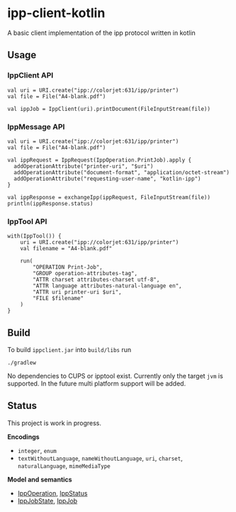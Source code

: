 # ipp-client-kotlin

A basic client implementation of the ipp protocol written in kotlin

## Usage

### IppClient API

    val uri = URI.create("ipp://colorjet:631/ipp/printer")
    val file = File("A4-blank.pdf")
    
    val ippJob = IppClient(uri).printDocument(FileInputStream(file))

### IppMessage API

    val uri = URI.create("ipp://colorjet:631/ipp/printer")
    val file = File("A4-blank.pdf")

    val ippRequest = IppRequest(IppOperation.PrintJob).apply {
      addOperationAttribute("printer-uri", "$uri")
      addOperationAttribute("document-format", "application/octet-stream")
      addOperationAttribute("requesting-user-name", "kotlin-ipp")
    }

    val ippResponse = exchangeIpp(ippRequest, FileInputStream(file))
    println(ippResponse.status)
        
### IppTool API
 
    with(IppTool()) {
        uri = URI.create("ipp://colorjet:631/ipp/printer")
        val filename = "A4-blank.pdf"
        
        run(
            "OPERATION Print-Job",
            "GROUP operation-attributes-tag",
            "ATTR charset attributes-charset utf-8",
            "ATTR language attributes-natural-language en",
            "ATTR uri printer-uri $uri",
            "FILE $filename"
        )
    }
          
## Build

To build `ippclient.jar` into `build/libs` run

    ./gradlew

No dependencies to CUPS or ipptool exist. Currently only the target `jvm` is supported. 
In the future multi platform support will be added.

## Status

This project is work in progress.

**Encodings**

 * `integer`, `enum`
 * `textWithoutLanguage`, `nameWithoutLanguage`, `uri`, `charset`, `naturalLanguage`, `mimeMediaType`

**Model and semantics**

* [IppOperation](https://github.com/gmuth/ipp-client-kotlin/blob/master/src/main/kotlin/de/gmuth/ipp/core/IppOperation.kt),
  [IppStatus](https://github.com/gmuth/ipp-client-kotlin/blob/master/src/main/kotlin/de/gmuth/ipp/core/IppStatus.kt)
* [IppJobState](https://github.com/gmuth/ipp-client-kotlin/blob/master/src/main/kotlin/de/gmuth/ipp/core/IppJobState.kt),
  [IppJob](https://github.com/gmuth/ipp-client-kotlin/blob/master/src/main/kotlin/de/gmuth/ipp/core/IppJob.kt)
